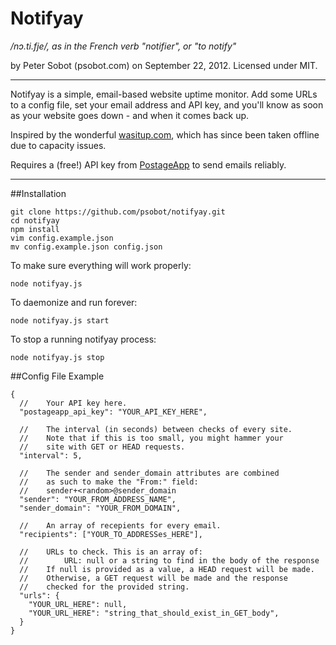 # Notifyay
*/nɔ.ti.fje/, as in the French verb "notifier", or "to notify"*

by Peter Sobot (psobot.com) on September 22, 2012. Licensed under MIT.

---

Notifyay is a simple, email-based website uptime monitor. Add some URLs to a config file, set your email address and API key, and you'll know as soon as your website goes down - and when it comes back up.

Inspired by the wonderful [wasitup.com](http://wasitup.com), which has since been taken offline due to capacity issues.

Requires a (free!) API key from [PostageApp](http://postageapp.com/) to send emails reliably.

---

##Installation

    git clone https://github.com/psobot/notifyay.git
    cd notifyay
    npm install
    vim config.example.json
    mv config.example.json config.json

To make sure everything will work properly:

    node notifyay.js

To daemonize and run forever:

    node notifyay.js start

To stop a running notifyay process:

    node notifyay.js stop

##Config File Example

    {
      //    Your API key here.  
      "postageapp_api_key": "YOUR_API_KEY_HERE",

      //    The interval (in seconds) between checks of every site.
      //    Note that if this is too small, you might hammer your
      //    site with GET or HEAD requests.
      "interval": 5,

      //    The sender and sender_domain attributes are combined
      //    as such to make the "From:" field:
      //    sender+<random>@sender_domain
      "sender": "YOUR_FROM_ADDRESS_NAME",
      "sender_domain": "YOUR_FROM_DOMAIN",

      //    An array of recepients for every email.
      "recipients": ["YOUR_TO_ADDRESSes_HERE"],

      //    URLs to check. This is an array of:
      //        URL: null or a string to find in the body of the response
      //    If null is provided as a value, a HEAD request will be made.
      //    Otherwise, a GET request will be made and the response 
      //    checked for the provided string.
      "urls": {
        "YOUR_URL_HERE": null,
        "YOUR_URL_HERE": "string_that_should_exist_in_GET_body",
      }
    }
